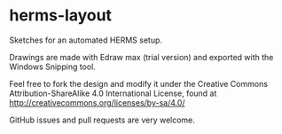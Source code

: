 herms-layout
============

Sketches for an automated HERMS setup.

Drawings are made with Edraw max (trial version) and exported with the Windows Snipping tool.

Feel free to fork the design and modify it under the Creative Commons Attribution-ShareAlike 4.0 International License, found at http://creativecommons.org/licenses/by-sa/4.0/

GitHub issues and pull requests are very welcome.